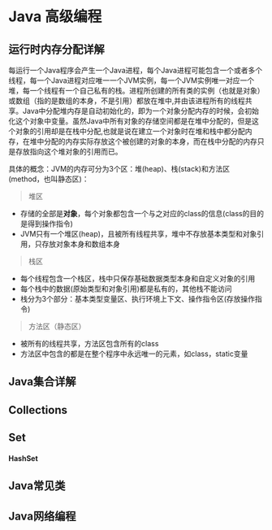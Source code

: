 # Java 高级编程

## **运行时内存分配详解**

每运行一个Java程序会产生一个Java进程，每个Java进程可能包含一个或者多个线程，每一个Java进程对应唯一一个JVM实例，每一个JVM实例唯一对应一个堆，每一个线程有一个自己私有的栈。进程所创建的所有类的实例（也就是对象）或数组（指的是数组的本身，不是引用）都放在堆中,并由该进程所有的线程共享。Java中分配堆内存是自动初始化的，即为一个对象分配内存的时候，会初始化这个对象中变量。虽然Java中所有对象的存储空间都是在堆中分配的，但是这个对象的引用却是在栈中分配,也就是说在建立一个对象时在堆和栈中都分配内存，在堆中分配的内存实际存放这个被创建的对象的本身，而在栈中分配的内存只是存放指向这个堆对象的引用而已。

具体的概念：JVM的内存可分为3个区：堆(heap)、栈(stack)和方法区(method，也叫静态区)：

> 堆区

- 存储的全部是**对象**，每个对象都包含一个与之对应的class的信息(class的目的是得到操作指令) 
- JVM只有一个堆区(heap)，且被所有线程共享，堆中不存放基本类型和对象引用，只存放对象本身和数组本身

> 栈区

- 每个线程包含一个栈区，栈中只保存基础数据类型本身和自定义对象的引用
- 每个栈中的数据(原始类型和对象引用)都是私有的，其他栈不能访问
- 栈分为3个部分：基本类型变量区、执行环境上下文、操作指令区(存放操作指令)

> 方法区（静态区）

- 被所有的线程共享，方法区包含所有的class
- 方法区中包含的都是在整个程序中永远唯一的元素，如class，static变量

## Java集合详解

## Collections

## Set

#### HashSet

## Java常见类

## Java网络编程

